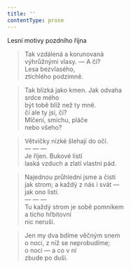 ```yaml
---
title: ''
contentType: prose
---
```


Lesní motivy pozdního října

> Tak vzdálená a korunovaná  
> výhrůžnými vlasy. — A čí?  
> Lesa bezvlasého,  
> ztichlého podzimně.

> Tak blízká jako kmen. Jak odvaha  
> srdce mého  
> být tobě blíž než ty mně.  
> čí ale ty jsi, čí?  
> Mlčení, smíchu, pláče  
> nebo všeho?

> Větvičky nízké šlehají do očí.  
> — — —  
> Je říjen. Bukové listí  
> laská vzduch a zlatí vlastní pád.

> Najednou průhlední jsme a čistí  
> jak strom; a každý z nás i svát —  
> jak ono listí.  
> — — —  
> Tu každý strom je sobě pomníkem  
> a ticho hřbitovní  
> nic neruší.

> Jen my dva bdíme věčným snem  
> o noci, z níž se neprobudíme;  
> o noci — a co v ní  
> zbude po duši.
